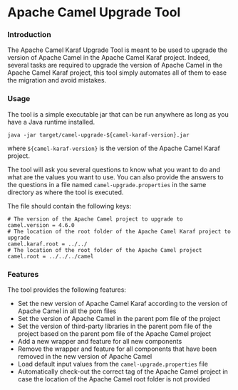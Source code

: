 # Apache Camel Upgrade Tool

### Introduction

The Apache Camel Karaf Upgrade Tool is meant to be used to upgrade the version of Apache Camel in the Apache Camel Karaf
project. Indeed, several tasks are required to upgrade the version of Apache Camel in the Apache Camel Karaf project, this
tool simply automates all of them to ease the migration and avoid mistakes.

### Usage

The tool is a simple executable jar that can be run anywhere as long as you have a Java runtime installed.
    
```shell
java -jar target/camel-upgrade-${camel-karaf-version}.jar
```
where `${camel-karaf-version}` is the version of the Apache Camel Karaf project.

The tool will ask you several questions to know what you want to do and what are the values you want to use. 
You can also provide the answers to the questions in a file named `camel-upgrade.properties` in the same directory as
where the tool is executed.

The file should contain the following keys:

```properties
# The version of the Apache Camel project to upgrade to
camel.version = 4.6.0
# The location of the root folder of the Apache Camel Karaf project to upgrade
camel.karaf.root = ../../
# The location of the root folder of the Apache Camel project
camel.root = ../../../camel
```

### Features

The tool provides the following features:

* Set the new version of Apache Camel Karaf according to the version of Apache Camel in all the pom files
* Set the version of Apache Camel in the parent pom file of the project
* Set the version of third-party libraries in the parent pom file of the project based on the parent pom file of the
  Apache Camel project
* Add a new wrapper and feature for all new components
* Remove the wrapper and feature for all components that have been removed in the new version of Apache Camel
* Load default input values from the `camel-upgrade.properties` file
* Automatically check-out the correct tag of the Apache Camel project in case the location of the Apache Camel root folder is not provided
